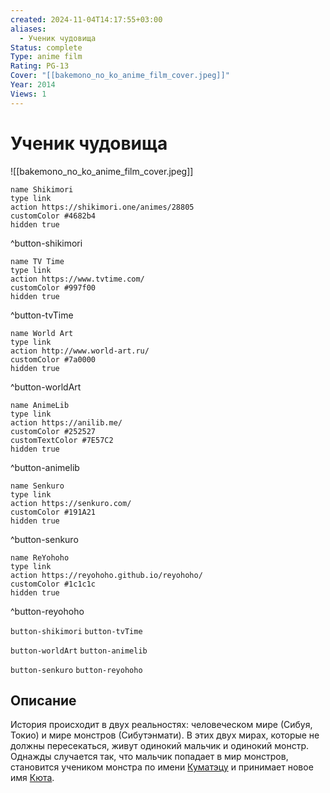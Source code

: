 ```yaml
---
created: 2024-11-04T14:17:55+03:00
aliases:
  - Ученик чудовища
Status: complete
Type: anime film
Rating: PG-13
Cover: "[[bakemono_no_ko_anime_film_cover.jpeg]]"
Year: 2014
Views: 1
---
```


# Ученик чудовища

![[bakemono_no_ko_anime_film_cover.jpeg]]

```button
name Shikimori
type link
action https://shikimori.one/animes/28805
customColor #4682b4
hidden true
```
^button-shikimori

```button
name TV Time
type link
action https://www.tvtime.com/
customColor #997f00
hidden true
```
^button-tvTime

```button
name World Art
type link
action http://www.world-art.ru/
customColor #7a0000
hidden true
```
^button-worldArt

```button
name AnimeLib
type link
action https://anilib.me/
customColor #252527
customTextColor #7E57C2
hidden true
```
^button-animelib

```button
name Senkuro
type link
action https://senkuro.com/
customColor #191A21
hidden true
```
^button-senkuro

```button
name ReYohoho
type link
action https://reyohoho.github.io/reyohoho/
customColor #1c1c1c
hidden true
```
^button-reyohoho

`button-shikimori` `button-tvTime`

`button-worldArt` `button-animelib`

`button-senkuro` `button-reyohoho`

## Описание

История происходит в двух реальностях: человеческом мире (Сибуя, Токио) и мире монстров (Сибутэнмати). В этих двух мирах, которые не должны пересекаться, живут одинокий мальчик и одинокий монстр. Однажды случается так, что мальчик попадает в мир монстров, становится учеником монстра по имени [Куматэцу](https://shikimori.one/characters/120105-kumatetsu) и принимает новое имя [Кюта](https://shikimori.one/characters/120103-ren).
